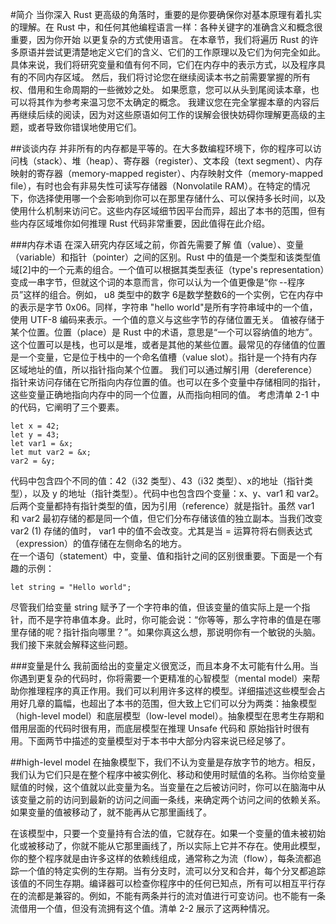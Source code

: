 
#简介
当你深入 Rust 更高级的角落时，重要的是你要确保你对基本原理有着扎实的理解。在 Rust 中，和任何其他编程语言一样：各种关键字的准确含义和概念很重要，因为你开始
以更复杂的方式使用语言。 在本章节，我们将遍历 Rust 的许多原语并尝试更清楚地定义它们的含义、它们的工作原理以及它们为何完全如此。具体来说，我们将研究变量和值有何不同，它们在内存中的表示方式，以及程序具有的不同内存区域。 然后，我们将讨论您在继续阅读本书之前需要掌握的所有权、借用和生命周期的一些微妙之处。
如果愿意，您可以从头到尾阅读本章，也可以将其作为参考来温习您不太确定的概念。 我建议您在完全掌握本章的内容后再继续后续的阅读，因为对这些原语如何工作的误解会很快妨碍你理解更高级的主题，或者导致你错误地使用它们。

##谈谈内存
并非所有的内存都是平等的。在大多数编程环境下，你的程序可以访问栈（stack）、堆（heap）、寄存器（register）、文本段（text segment）、内存映射的寄存器（memory-mapped register）、内存映射文件（memory-mapped file），有时也会有非易失性可读写存储器（Nonvolatile RAM）。在特定的情况下，你选择使用哪一个会影响到你可以在那里存储什么、可以保持多长时间，以及使用什么机制来访问它。这些内存区域细节因平台而异，超出了本书的范围，但有些内存区域堆你如何推理 Rust 代码非常重要，因此值得在此介绍。

###内存术语
在深入研究内存区域之前，你首先需要了解 值（value）、变量（variable）和指针（pointer）之间的区别。Rust 中的值是一个类型和该类型值域[2]中的一个元素的组合。一个值可以根据其类型表征（type's representation）变成一串字节，但就这个词的本意而言，你可以认为一个值更像是“你 --程序员”这样的组合。例如， u8 类型中的数字 6是数学整数6的一个实例，它在内存中的表示是字节 0x06。同样，字符串 "hello world"是所有字符串域中的一个值，使用 UTF-8 编码来表示。一个值的意义与这些字节的存储位置无关。
值被存储于某个位置。位置（place）是 Rust 中的术语，意思是“一个可以容纳值的地方”。这个位置可以是栈，也可以是堆，或者是其他的某些位置。最常见的存储值的位置是一个变量，它是位于栈中的一个命名值槽（value slot）。指针是一个持有内存区域地址的值，所以指针指向某个位置。
我们可以通过解引用（dereference）指针来访问存储在它所指向内存位置的值。也可以在多个变量中存储相同的指针，这些变量正确地指向内存中的同一个位置，从而指向相同的值。
考虑清单 2-1 中的代码，它阐明了三个要素。
```
let x = 42; 
let y = 43;
let var1 = &x;
let mut var2 = &x;
var2 = &y;
```

代码中包含四个不同的值：42（i32 类型）、43（i32 类型）、x的地址（指针类型），以及 y 的地址（指针类型）。代码中也包含四个变量：x、y、var1 和 var2。后两个变量都持有指针类型的值，因为引用（reference）就是指针。虽然 var1 和 var2 最初存储的都是同一个值，但它们分布存储该值的独立副本。当我们改变 var2 (1) 存储的值时， var1 中的值不会改变。尤其是当 = 运算符将右侧表达式（expression）的值存储在左侧命名的地方。  
在一个语句（statement）中，变量、值和指针之间的区别很重要。下面是一个有趣的示例：
```
let string = "Hello world";
```
尽管我们给变量 string 赋予了一个字符串的值，但该变量的值实际上是一个指针，而不是字符串值本身。此时，你可能会说：“你等等，那么字符串的值是在哪里存储的呢？指针指向哪里？”。如果你真这么想，那说明你有一个敏锐的头脑。我们接下来就会解释这些问题。

###变量是什么
我前面给出的变量定义很宽泛，而且本身不太可能有什么用。当你遇到更复杂的代码时，你将需要一个更精准的心智模型（mental model）来帮助你推理程序的真正作用。我们可以利用许多这样的模型。详细描述这些模型会占用好几章的篇幅，也超出了本书的范围，但大致上它们可以分为两类：抽象模型（high-level model）和底层模型（low-level model）。抽象模型在思考生存期和借用层面的代码时很有用，而底层模型在推理 Unsafe 代码和 原始指针时很有用。下面两节中描述的变量模型对于本书中大部分内容来说已经足够了。

##high-level model
在抽象模型下，我们不认为变量是存放字节的地方。相反，我们认为它们只是在整个程序中被实例化、移动和使用时赋值的名称。当你给变量赋值的时候，这个值就以此变量为名。当变量在之后被访问时，你可以在脑海中从该变量之前的访问到最新的访问之间画一条线，来确定两个访问之间的依赖关系。如果变量的值被移动了，就不能再从它那里画线了。

在该模型中，只要一个变量持有合法的值，它就存在。如果一个变量的值未被初始化或被移动了，你就不能从它那里画线了，所以实际上它并不存在。使用此模型，你的整个程序就是由许多这样的依赖线组成，通常称之为流（flow），每条流都追踪一个值的特定实例的生存期。当有分支时，流可以分叉和合并，每个分叉都追踪该值的不同生存期。编译器可以检查你程序中的任何已知点，所有可以相互平行存在的流都是兼容的。例如，不能有两条并行的流对值进行可变访问。也不能有一条流借用一个值，但没有流拥有这个值。清单 2-2 展示了这两种情况。






